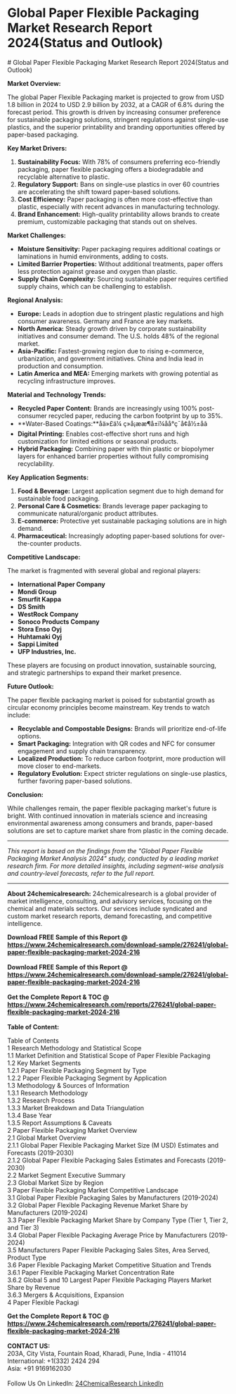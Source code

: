 <h1>Global Paper Flexible Packaging Market Research Report 2024(Status and Outlook)</h1><p># Global Paper Flexible Packaging Market Research Report 2024(Status and Outlook)

**Market Overview:**

The global Paper Flexible Packaging market is projected to grow from USD 1.8 billion in 2024 to USD 2.9 billion by 2032, at a CAGR of 6.8% during the forecast period. This growth is driven by increasing consumer preference for sustainable packaging solutions, stringent regulations against single-use plastics, and the superior printability and branding opportunities offered by paper-based packaging.

**Key Market Drivers:**

1. **Sustainability Focus:** With 78% of consumers preferring eco-friendly packaging, paper flexible packaging offers a biodegradable and recyclable alternative to plastic.
2. **Regulatory Support:** Bans on single-use plastics in over 60 countries are accelerating the shift toward paper-based solutions.
3. **Cost Efficiency:** Paper packaging is often more cost-effective than plastic, especially with recent advances in manufacturing technology.
4. **Brand Enhancement:** High-quality printability allows brands to create premium, customizable packaging that stands out on shelves.

**Market Challenges:**

- **Moisture Sensitivity:** Paper packaging requires additional coatings or laminations in humid environments, adding to costs.
- **Limited Barrier Properties:** Without additional treatments, paper offers less protection against grease and oxygen than plastic.
- **Supply Chain Complexity:** Sourcing sustainable paper requires certified supply chains, which can be challenging to establish.

**Regional Analysis:**

- **Europe:** Leads in adoption due to stringent plastic regulations and high consumer awareness. Germany and France are key markets.
- **North America:** Steady growth driven by corporate sustainability initiatives and consumer demand. The U.S. holds 48% of the regional market.
- **Asia-Pacific:** Fastest-growing region due to rising e-commerce, urbanization, and government initiatives. China and India lead in production and consumption.
- **Latin America and MEA:** Emerging markets with growing potential as recycling infrastructure improves.

**Material and Technology Trends:**

- **Recycled Paper Content:** Brands are increasingly using 100% post-consumer recycled paper, reducing the carbon footprint by up to 35%.
- **Water-Based Coatings:**åä»£ä¼ ç»å¡ææ¶å±ï¼åå°ç¯å¢å½±åã
- **Digital Printing:** Enables cost-effective short runs and high customization for limited editions or seasonal products.
- **Hybrid Packaging:** Combining paper with thin plastic or biopolymer layers for enhanced barrier properties without fully compromising recyclability.

**Key Application Segments:**

1. **Food &amp; Beverage:** Largest application segment due to high demand for sustainable food packaging.
2. **Personal Care &amp; Cosmetics:** Brands leverage paper packaging to communicate natural/organic product attributes.
3. **E-commerce:** Protective yet sustainable packaging solutions are in high demand.
4. **Pharmaceutical:** Increasingly adopting paper-based solutions for over-the-counter products.

**Competitive Landscape:**

The market is fragmented with several global and regional players:
- **International Paper Company**
- **Mondi Group**
- **Smurfit Kappa**
- **DS Smith**
- **WestRock Company**
- **Sonoco Products Company**
- **Stora Enso Oyj**
- **Huhtamaki Oyj**
- **Sappi Limited**
- **UFP Industries, Inc.**

These players are focusing on product innovation, sustainable sourcing, and strategic partnerships to expand their market presence.

**Future Outlook:**

The paper flexible packaging market is poised for substantial growth as circular economy principles become mainstream. Key trends to watch include:
- **Recyclable and Compostable Designs:** Brands will prioritize end-of-life options.
- **Smart Packaging:** Integration with QR codes and NFC for consumer engagement and supply chain transparency.
- **Localized Production:** To reduce carbon footprint, more production will move closer to end-markets.
- **Regulatory Evolution:** Expect stricter regulations on single-use plastics, further favoring paper-based solutions.

**Conclusion:**

While challenges remain, the paper flexible packaging market's future is bright. With continued innovation in materials science and increasing environmental awareness among consumers and brands, paper-based solutions are set to capture market share from plastic in the coming decade.

---

*This report is based on the findings from the "Global Paper Flexible Packaging Market Analysis 2024" study, conducted by a leading market research firm. For more detailed insights, including segment-wise analysis and country-level forecasts, refer to the full report.*

---
**About 24chemicalresearch:**
24chemicalresearch is a global provider of market intelligence, consulting, and advisory services, focusing on the chemical and materials sectors. Our services include syndicated and custom market research reports, demand forecasting, and competitive intelligence.</p><div><b>Download FREE Sample of this Report @ 
            <a href="https://www.24chemicalresearch.com/download-sample/276241/global-paper-flexible-packaging-market-2024-216">
            https://www.24chemicalresearch.com/download-sample/276241/global-paper-flexible-packaging-market-2024-216</a></b></div><br><div><b>Download FREE Sample of this Report @ 
            <a href="https://www.24chemicalresearch.com/download-sample/276241/global-paper-flexible-packaging-market-2024-216">
            https://www.24chemicalresearch.com/download-sample/276241/global-paper-flexible-packaging-market-2024-216</a></b></div><br><div><b>Get the Complete Report & TOC @ 
            <a href="https://www.24chemicalresearch.com/reports/276241/global-paper-flexible-packaging-market-2024-216">
            https://www.24chemicalresearch.com/reports/276241/global-paper-flexible-packaging-market-2024-216</a></b></div><br>
            <b>Table of Content:</b><p>Table of Contents<br />
1 Research Methodology and Statistical Scope<br />
1.1 Market Definition and Statistical Scope of Paper Flexible Packaging<br />
1.2 Key Market Segments<br />
1.2.1 Paper Flexible Packaging Segment by Type<br />
1.2.2 Paper Flexible Packaging Segment by Application<br />
1.3 Methodology & Sources of Information<br />
1.3.1 Research Methodology<br />
1.3.2 Research Process<br />
1.3.3 Market Breakdown and Data Triangulation<br />
1.3.4 Base Year<br />
1.3.5 Report Assumptions & Caveats<br />
2 Paper Flexible Packaging Market Overview<br />
2.1 Global Market Overview<br />
2.1.1 Global Paper Flexible Packaging Market Size (M USD) Estimates and Forecasts (2019-2030)<br />
2.1.2 Global Paper Flexible Packaging Sales Estimates and Forecasts (2019-2030)<br />
2.2 Market Segment Executive Summary<br />
2.3 Global Market Size by Region<br />
3 Paper Flexible Packaging Market Competitive Landscape<br />
3.1 Global Paper Flexible Packaging Sales by Manufacturers (2019-2024)<br />
3.2 Global Paper Flexible Packaging Revenue Market Share by Manufacturers (2019-2024)<br />
3.3 Paper Flexible Packaging Market Share by Company Type (Tier 1, Tier 2, and Tier 3)<br />
3.4 Global Paper Flexible Packaging Average Price by Manufacturers (2019-2024)<br />
3.5 Manufacturers Paper Flexible Packaging Sales Sites, Area Served, Product Type<br />
3.6 Paper Flexible Packaging Market Competitive Situation and Trends<br />
3.6.1 Paper Flexible Packaging Market Concentration Rate<br />
3.6.2 Global 5 and 10 Largest Paper Flexible Packaging Players Market Share by Revenue<br />
3.6.3 Mergers & Acquisitions, Expansion<br />
4 Paper Flexible Packagi</p><div><b>Get the Complete Report & TOC @ 
            <a href="https://www.24chemicalresearch.com/reports/276241/global-paper-flexible-packaging-market-2024-216">
            https://www.24chemicalresearch.com/reports/276241/global-paper-flexible-packaging-market-2024-216</a></b></div><br><b>CONTACT US:</b><br>
            203A, City Vista, Fountain Road, Kharadi, Pune, India - 411014<br>
            International: +1(332) 2424 294<br>
            Asia: +91 9169162030 <br><br>
            Follow Us On LinkedIn: <a href="https://www.linkedin.com/company/24chemicalresearch/">24ChemicalResearch LinkedIn</a>
